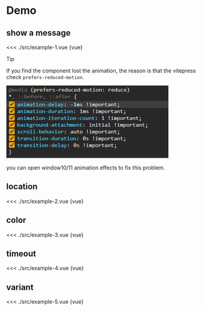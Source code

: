<script setup>
import Example1 from "./src/example-1.vue";
import Example2 from "./src/example-2.vue";
import Example3 from "./src/example-3.vue";
import Example4 from "./src/example-4.vue";
import Example5 from "./src/example-5.vue";
import { MessageProvider } from "../plugin";
</script>

# Demo

## show a message

<<< ./src/example-1.vue {vue}

<MessageProvider>
  <Example1 />
</MessageProvider>

> [!TIP]
> If you find the component lost the animation, the reason is that the vitepress check `prefers-reduced-motion`.
> 
> ![](/vitepress-1.jpg)
>
> you can open window10/11 animation effects to fix this problem.

## location

<<< ./src/example-2.vue {vue}

<MessageProvider>
  <Example2 />
</MessageProvider>

## color

<<< ./src/example-3.vue {vue}

<MessageProvider>
  <Example3 />
</MessageProvider>

## timeout

<<< ./src/example-4.vue {vue}

<MessageProvider>
  <Example4 />
</MessageProvider>

## variant

<<< ./src/example-5.vue {vue}

<MessageProvider>
  <Example5 />
</MessageProvider>